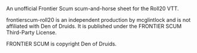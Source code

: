 
An unofficial Frontier Scum scum-and-horse sheet for the Roll20 VTT.

frontierscum-roll20 is an independent production by mcglintlock and is not affiliated with Den of Druids. It is published under the FRONTIER SCUM Third-Party License.

FRONTIER SCUM is copyright Den of Druids.
